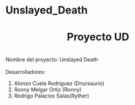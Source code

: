 # Unslayed_Death
<h1 align="center">
Proyecto UD
</h1>
<p>
<br>Nombre del proyecto: Unslayed Death</br>
<br>Desarrolladores:</br>
<ol>
<li>Alonzo Cuela Rodriguez (Dnursaurio)</li>
<li>Ronny Melgar Ortiz (Ronny)</li>
<li>Rodrigo Palacios Salas(Ryther)</li>
</ol>
</p>


